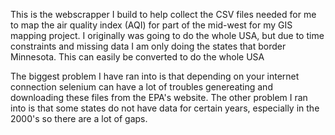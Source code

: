 This is the webscrapper I build to help collect the CSV files needed for me to
map the air quality index (AQI) for part of the mid-west for my GIS mapping
project. I originally was going to do the whole USA, but due to time constraints and missing data I am only doing the states that border Minnesota. This can easily be converted to do the whole USA

The biggest problem I have ran into is that depending on your internet connection selenium can have a lot of troubles genereating and downloading these files from the EPA's website. The other problem I ran into is that some states do not have data for certain years, especially in the 2000's so there are a lot of gaps.
